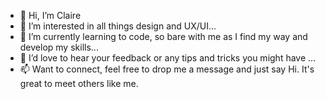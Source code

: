 - 👋 Hi, I’m Claire
- 👀 I’m interested in all things design and UX/UI...
- 🌱 I’m currently learning to code, so bare with me as I find my way and develop my skills...
- 💞️ I’d love to hear your feedback or any tips and tricks you might have ...
- 📫 Want to connect, feel free to drop me a message and just say Hi. It's great to meet others like me.
